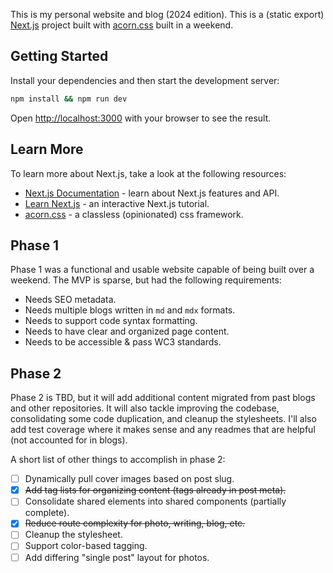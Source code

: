 This is my personal website and blog (2024 edition). This is a (static export) [Next.js](https://nextjs.org/)
project built with [acorn.css](https://github.com/jomurgel/acorn.css) built in a weekend.

## Getting Started
Install your dependencies and then start the development server:

```bash
npm install && npm run dev
```

Open [http://localhost:3000](http://localhost:3000) with your browser to see the result.

## Learn More

To learn more about Next.js, take a look at the following resources:
- [Next.js Documentation](https://nextjs.org/docs) - learn about Next.js features and API.
- [Learn Next.js](https://nextjs.org/learn) - an interactive Next.js tutorial.
- [acorn.css](https://jomurgel.github.io/acorn.css/) - a classless (opinionated) css framework.

## Phase 1
Phase 1 was a functional and usable website capable of being built over a weekend. The MVP is sparse,
but had the following requirements:
- Needs SEO metadata.
- Needs multiple blogs written in `md` and `mdx` formats.
- Needs to support code syntax formatting.
- Needs to have clear and organized page content.
- Needs to be accessible & pass WC3 standards.

## Phase 2
Phase 2 is TBD, but it will add additional content migrated from past blogs and other repositories.
It will also tackle improving the codebase, consolidating some code duplication, and cleanup the
stylesheets. I'll also add test coverage where it makes sense and any readmes that are helpful
(not accounted for in blogs).

A short list of other things to accomplish in phase 2:
- [ ] Dynamically pull cover images based on post slug.
- [x] ~~Add tag lists for organizing content (tags already in post meta).~~
- [ ] Consolidate shared elements into shared components (partially complete).
- [x] ~~Reduce route complexity for photo, writing, blog, etc.~~
- [ ] Cleanup the stylesheet.
- [ ] Support color-based tagging.
- [ ] Add differing "single post" layout for photos.
